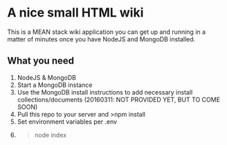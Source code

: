 # A nice small HTML wiki

This is a MEAN stack wiki application you can get up and running in a matter of minutes once you have NodeJS and MongoDB installed.

## What you need

1. NodeJS & MongoDB
2. Start a MongoDB instance
3. Use the MongoDB install instructions to add necessary install collections/documents (20160311: NOT PROVIDED YET, BUT TO COME SOON)
4. Pull this repo to your server and >npm install
5. Set environment variables per .env
6. >node index